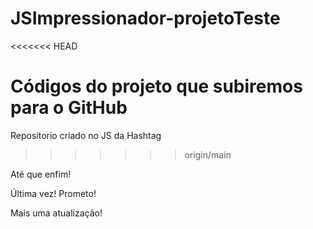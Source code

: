 # JSImpressionador-projetoTeste

<<<<<<< HEAD

# Códigos do projeto que subiremos para o GitHub

Repositorio criado no JS da Hashtag

> > > > > > > origin/main

Até que enfim!

Última vez! Prometo!

Mais uma atualização!
